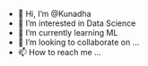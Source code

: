 - 👋 Hi, I’m @Kunadha
- 👀 I’m interested in Data Science
- 🌱 I’m currently learning ML
- 💞️ I’m looking to collaborate on ...
- 📫 How to reach me ...

<!---
Kunadha/Kunadha is a ✨ special ✨ repository because its `README.md` (this file) appears on your GitHub profile.
You can click the Preview link to take a look at your changes.
--->
